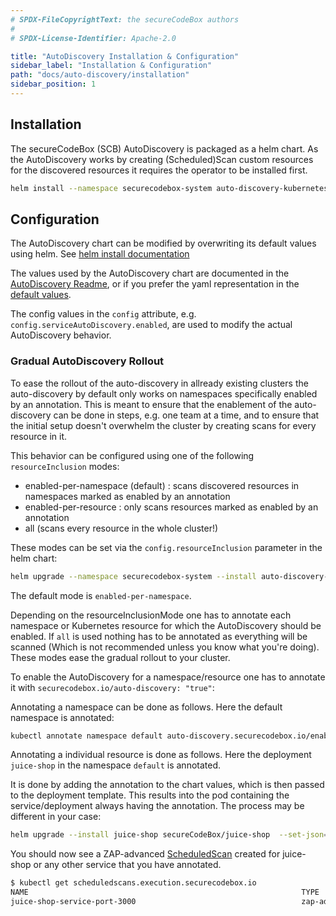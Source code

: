 ```yaml
---
# SPDX-FileCopyrightText: the secureCodeBox authors
#
# SPDX-License-Identifier: Apache-2.0

title: "AutoDiscovery Installation & Configuration"
sidebar_label: "Installation & Configuration"
path: "docs/auto-discovery/installation"
sidebar_position: 1
---
```


## Installation

The secureCodeBox (SCB) AutoDiscovery is packaged as a helm chart. As the AutoDiscovery works by creating (Scheduled)Scan custom resources for the discovered resources it requires the operator to be installed first.

```bash
helm install --namespace securecodebox-system auto-discovery-kubernetes secureCodeBox/auto-discovery-kubernetes
```

## Configuration

The AutoDiscovery chart can be modified by overwriting its default values using helm. See [helm install documentation](https://helm.sh/docs/intro/using_helm/#helm-install-installing-a-package)

The values used by the AutoDiscovery chart are documented in the [AutoDiscovery Readme](https://github.com/secureCodeBox/secureCodeBox/tree/main/auto-discovery/kubernetes#values), or if you prefer the yaml representation in the [default values](https://github.com/secureCodeBox/secureCodeBox/blob/main/auto-discovery/kubernetes/values.yaml).

The config values in the `config` attribute, e.g. `config.serviceAutoDiscovery.enabled`, are used to modify the actual AutoDiscovery behavior.

### Gradual AutoDiscovery Rollout

To ease the rollout of the auto-discovery in allready existing clusters the auto-discovery by default only works on namespaces specifically enabled by an annotation. This is meant to ensure that the enablement of the auto-discovery can be done in steps, e.g. one team at a time, and to ensure that the initial setup doesn't overwhelm the cluster by creating scans for every resource in it.

This behavior can be configured using one of the following `resourceInclusion` modes:

- enabled-per-namespace (default) : scans discovered resources in namespaces marked as enabled by an annotation
- enabled-per-resource :  only scans resources marked as enabled by an annotation
- all (scans every resource in the whole cluster!)
  
These modes can be set via the `config.resourceInclusion` parameter in the helm chart:

```bash
helm upgrade --namespace securecodebox-system --install auto-discovery-kubernetes secureCodeBox/auto-discovery-kubernetes --set config.resourceInclusion.mode="enabled-per-resource"
```

The default mode is `enabled-per-namespace`.

Depending on the resourceInclusionMode one has to annotate each namespace or Kubernetes resource for which the AutoDiscovery should be enabled. If `all` is used nothing has to be annotated as everything will be scanned (Which is not recommended unless you know what you're doing). These modes ease the gradual rollout to your cluster.

To enable the AutoDiscovery for a namespace/resource one has to annotate it with `securecodebox.io/auto-discovery: "true"`:

Annotating a namespace can be done as follows. Here the default namespace is annotated:

```bash
kubectl annotate namespace default auto-discovery.securecodebox.io/enabled=true
```
Annotating a individual resource is done as follows. Here the deployment `juice-shop` in the namespace `default` is annotated.

It is done by adding the annotation to the chart values, which is then passed to the deployment template. This results into the pod containing the service/deployment always having the annotation. The process may be different in your case:

```bash
helm upgrade --install juice-shop secureCodeBox/juice-shop  --set-json='annotations={"auto-discovery.securecodebox.io/enabled":"true"}'
```

You should now see a ZAP-advanced [ScheduledScan](/docs/api/crds/scheduled-scan) created for juice-shop or any other service that you have annotated.

```bash
$ kubectl get scheduledscans.execution.securecodebox.io 
NAME                                                             TYPE                INTERVAL   FINDINGS
juice-shop-service-port-3000                                     zap-advanced-scan   168h0m0s   5
```